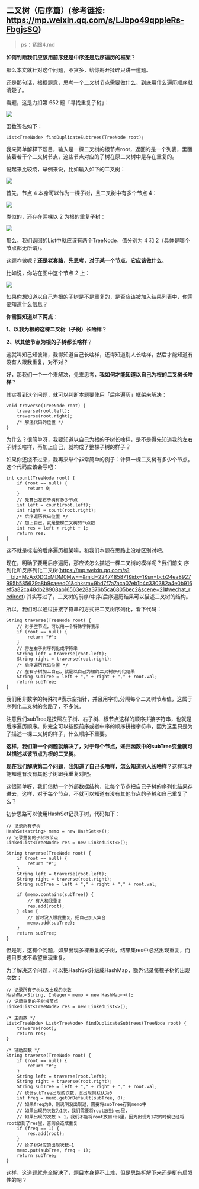 ## 二叉树（后序篇）(参考链接: https://mp.weixin.qq.com/s/LJbpo49qppIeRs-FbgjsSQ)

> ps：紧跟4.md

**如何判断我们应该用前序还是中序还是后序遍历的框架**？

那么本文就针对这个问题，不贪多，给你掰开揉碎只讲一道题。

还是那句话，根据题意，思考一个二叉树节点需要做什么，到底用什么遍历顺序就清楚了。

看题，这是力扣第 652 题「寻找重复子树」：

![](8-1.jpg)

函数签名如下：

```
List<TreeNode> findDuplicateSubtrees(TreeNode root);
```

我来简单解释下题目，输入是一棵二叉树的根节点root，返回的是一个列表，里面装着若干个二叉树节点，这些节点对应的子树在原二叉树中是存在重复的。

说起来比较绕，举例来说，比如输入如下的二叉树：

![](8-2.jpg)

首先，节点 4 本身可以作为一棵子树，且二叉树中有多个节点 4：

![](8-3.jpg)

类似的，还存在两棵以 2 为根的重复子树：

![](8-4.jpg)

那么，我们返回的List中就应该有两个TreeNode，值分别为 4 和 2（具体是哪个节点都无所谓）。

这题咋做呢？**还是老套路，先思考，对于某一个节点，它应该做什么**。

比如说，你站在图中这个节点 2 上：

![](8-5.jpg)

如果你想知道以自己为根的子树是不是重复的，是否应该被加入结果列表中，你需要知道什么信息？

**你需要知道以下两点**：

**1、以我为根的这棵二叉树（子树）长啥样**？

**2、以其他节点为根的子树都长啥样**？

这就叫知己知彼嘛，我得知道自己长啥样，还得知道别人长啥样，然后才能知道有没有人跟我重复，对不对？

好，那我们一个一个来解决，先来思考，**我如何才能知道以自己为根的二叉树长啥样**？

其实看到这个问题，就可以判断本题要使用「后序遍历」框架来解决：

```
void traverse(TreeNode root) {
    traverse(root.left);
    traverse(root.right);
    /* 解法代码的位置 */
}
```

为什么？很简单呀，我要知道以自己为根的子树长啥样，是不是得先知道我的左右子树长啥样，再加上自己，就构成了整棵子树的样子？

如果你还绕不过来，我再来举个非常简单的例子：计算一棵二叉树有多少个节点。这个代码应该会写吧：

```
int count(TreeNode root) {
    if (root == null) {
        return 0;
    }
    // 先算出左右子树有多少节点
    int left = count(root.left);
    int right = count(root.right);
    /* 后序遍历代码位置 */
    // 加上自己，就是整棵二叉树的节点数
    int res = left + right + 1;
    return res;
}
```

这不就是标准的后序遍历框架嘛，和我们本题在思路上没啥区别对吧。

现在，明确了要用后序遍历，那应该怎么描述一棵二叉树的模样呢？我们前文 序列化和反序列化二叉树(https://mp.weixin.qq.com/s?__biz=MzAxODQxMDM0Mw==&mid=2247485871&idx=1&sn=bcb24ea8927995b585629a8b9caeed01&chksm=9bd7f7a7aca07eb1b4c330382a4e0b916ef5a82ca48db28908ab16563e28a376b5ca6805bec2&scene=21#wechat_redirect) 其实写过了，二叉树的前序/中序/后序遍历结果可以描述二叉树的结构。

所以，我们可以通过拼接字符串的方式把二叉树序列化，看下代码：

```
String traverse(TreeNode root) {
    // 对于空节点，可以用一个特殊字符表示
    if (root == null) {
        return "#";
    }
    // 将左右子树序列化成字符串
    String left = traverse(root.left);
    String right = traverse(root.right);
    /* 后序遍历代码位置 */
    // 左右子树加上自己，就是以自己为根的二叉树序列化结果
    String subTree = left + "," + right + "," + root.val;
    return subTree;
}
```

我们用非数字的特殊符#表示空指针，并且用字符,分隔每个二叉树节点值，这属于序列化二叉树的套路了，不多说。

注意我们subTree是按照左子树、右子树、根节点这样的顺序拼接字符串，也就是后序遍历顺序。你完全可以按照前序或者中序的顺序拼接字符串，因为这里只是为了描述一棵二叉树的样子，什么顺序不重要。

**这样，我们第一个问题就解决了，对于每个节点，递归函数中的subTree变量就可以描述以该节点为根的二叉树**。

**现在我们解决第二个问题，我知道了自己长啥样，怎么知道别人长啥样**？这样我才能知道有没有其他子树跟我重复对吧。

这很简单呀，我们借助一个外部数据结构，让每个节点把自己子树的序列化结果存进去，这样，对于每个节点，不就可以知道有没有其他节点的子树和自己重复了么？

初步思路可以使用HashSet记录子树，代码如下：

```
// 记录所有子树
HashSet<string> memo = new HashSet<>();
// 记录重复的子树根节点
LinkedList<TreeNode> res = new LinkedList<>();

String traverse(TreeNode root) {
    if (root == null) {
        return "#";
    }
    String left = traverse(root.left);
    String right = traverse(root.right);
    String subTree = left + "," + right + "," + root.val;
    
    if (memo.contains(subTree)) {
        // 有人和我重复
        res.add(root);
    } else {
        // 暂时没人跟我重复，把自己加入集合
        memo.add(subTree);
    }
    return subTree;
}
```

但是呢，这有个问题，如果出现多棵重复的子树，结果集res中必然出现重复，而题目要求不希望出现重复。

为了解决这个问题，可以把HashSet升级成HashMap，额外记录每棵子树的出现次数：

```
// 记录所有子树以及出现的次数
HashMap<String, Integer> memo = new HashMap<>();
// 记录重复的子树根节点
LinkedList<TreeNode> res = new LinkedList<>();

/* 主函数 */
List<TreeNode> List<TreeNode> findDuplicateSubtrees(TreeNode root) {
    traverse(root);
    return res;
}

/* 辅助函数 */
String traverse(TreeNode root) {
    if (root == null) {
        return "#";
    }
    String left = traverse(root.left);
    String right = traverse(root.right);
    String subTree = left + "," + right + "," + root.val;
    // 统计subTree出现的次数，没出现则默认为0
    int freq = memo.getOrDefault(subTree, 0);
    // 如果freq为0，则说明没出现过，需要将subTree存到memo中
    // 如果出现的次数为1次，我们需要将root放到res里，
    // 如果出现的次数 > 1，我们不能将root放到res里，因为出现为1次的时候已经将root放到了res里，否则会造成重复
    if (freq == 1) {
        res.add(root);
    }
    // 给子树对应的出现次数+1
    memo.put(subTree, freq + 1);
    return subTree;
}
```

这样，这道题就完全解决了，题目本身算不上难，但是思路拆解下来还是挺有启发性的吧？